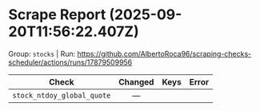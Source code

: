 # Scrape Report (2025-09-20T11:56:22.407Z)

Group: `stocks`  |  Run: https://github.com/AlbertoRoca96/scraping-checks-scheduler/actions/runs/17879509956

| Check | Changed | Keys | Error |
|---|:---:|:--|:--|
| `stock_ntdoy_global_quote` | — |  |  |

